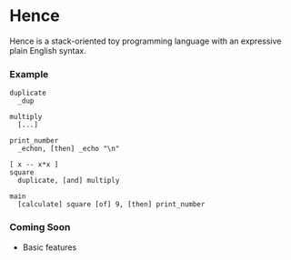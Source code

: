 Hence
=====

Hence is a stack-oriented toy programming language with an expressive plain
English syntax.

### Example ###

```
duplicate
  _dup

multiply
  [...]

print_number
  _echon, [then] _echo "\n"

[ x -- x*x ]
square
  duplicate, [and] multiply

main
  [calculate] square [of] 9, [then] print_number
```

### Coming Soon ###

* Basic features
